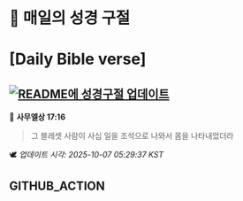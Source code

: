 # 🙏 매일의 성경 구절
# [Daily Bible verse]
## [![README에 성경구절 업데이트](https://github.com/DONGSUKA/first_test/actions/workflows/update-readme-bible.yml/badge.svg)](https://github.com/DONGSUKA/first_test/actions/workflows/update-readme-bible.yml)
<!-- START_BIBLE_VERSE -->
📖 **사무엘상 17:16**
> 그 블레셋 사람이 사십 일을 조석으로 나와서 몸을 나타내었더라

🕊️ _업데이트 시각: 2025-10-07 05:29:37 KST_
  <!-- END_BIBLE_VERSE -->
## GITHUB_ACTION
